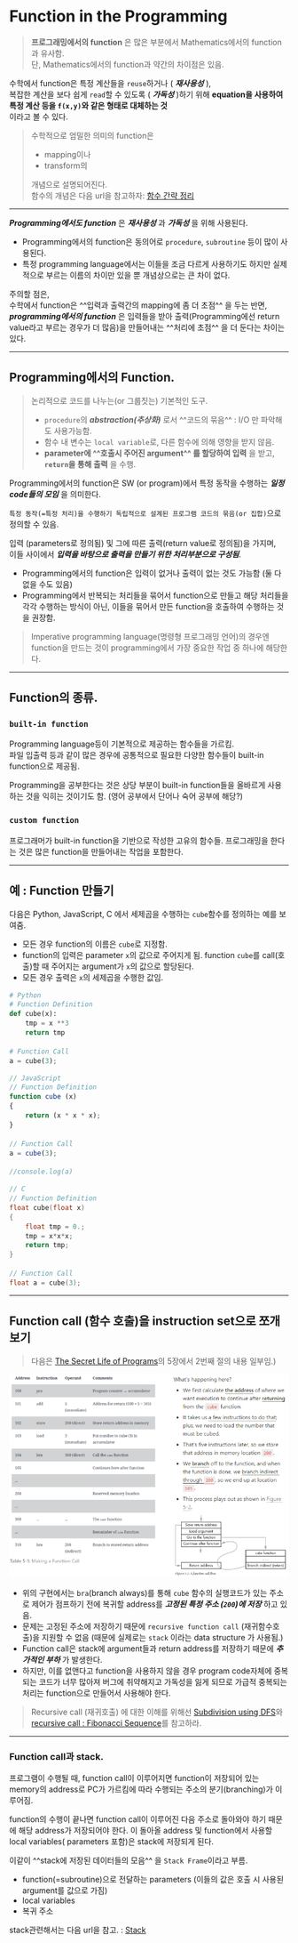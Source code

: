 # Function in the Programming


> **프로그래밍에서의 function** 은 많은 부분에서 Mathematics에서의 function과 유사함.  
> 단, Mathematics에서의 function과 약간의 차이점은 있음. 

수학에서 function은 특정 계산들을 `reuse`하거나 ( ***재사용성*** ),  
복잡한 계산을 보다 쉽게 `read`할 수 있도록 ( ***가독성*** )하기 위해 
**equation을 사용하여 특정 계산 등을 `f(x,y)`와 같은 형태로 대체하는 것**  
이라고 볼 수 있다.

> 수학적으로 엄밀한 의미의 function은 
>  
> * mapping이나 
> * transform의 
>
> 개념으로 설명되어진다.  
> 함수의 개념은 다음 url을 참고하자: [함수 간략 정리](https://dsaint31.tistory.com/entry/Function-%ED%95%A8%EC%88%98-%EA%B0%84%EB%9E%B5-%EC%A0%95%EC%9D%98)

---

***Programming에서도 function*** 은 ***재사용성*** 과 ***가독성*** 을 위해 사용된다.

* Programming에서의 function은 동의어로 `procedure`, `subroutine` 등이 많이 사용된다.
* 특정 programming language에서는 이들을 조금 다르게 사용하기도 하지만 실제적으로 부르는 이름의 차이만 있을 뿐 개념상으로는 큰 차이 없다.

주의할 점은,  
수학에서 function은 ^^입력과 출력간의 mapping에 좀 더 초점^^ 을 두는 반면,  
***programming에서의 function*** 은 입력들을 받아 출력(Programming에선 return value라고 부르는 경우가 더 많음)을 만들어내는 ^^처리에 초점^^ 을 더 둔다는 차이는 있다.

---

## Programming에서의 Function.

> 논리적으로 코드를 나누는(or 그룹짓는) 기본적인 도구.  
>
> - `procedure`의 ***abstraction(추상화)*** 로서 ^^코드의 묶음^^ : I/O 만 파악해도 사용가능함.  
> - 함수 내 변수는 `local variable`로, 다른 함수에 의해 영향을 받지 않음.  
> - **parameter에 ^^호출시 주어진 argument^^ 를 할당하여 입력** 을 받고, **`return`을 통해 출력** 을 수행.

Programming에서의 function은 SW (or program)에서 특정 동작을 수행하는 ***일정 code들의 모임*** 을 의미한다.  

`특정 동작(=특정 처리)을 수행하기 독립적으로 설계된 프로그램 코드의 묶음(or 집합)`으로 정의할 수 있음.


입력 (parameters로 정의됨) 및 그에 따른 출력(return value로 정의됨)을 가지며,  
이들 사이에서 ***입력을 바탕으로 출력을 만들기 위한 처리부분으로 구성됨***.

* Programming에서의 function은 입력이 없거나 출력이 없는 것도 가능함 (둘 다 없을 수도 있음)
* Programming에서 반복되는 처리들을 묶어서 function으로 만들고 해당 처리들을 각각 수행하는 방식이 아닌, 이들을 묶어서 만든 function을 호출하여 수행하는 것을 권장함.

> Imperative programming language(명령형 프로그래밍 언어)의 경우엔  
> function을 만드는 것이 programming에서 가장 중요한 작업 중 하나에 해당한다.

---

## Function의 종류.

### `built-in function`

Programming language등이 기본적으로 제공하는 함수들을 가르킴.  
파일 입출력 등과 같이 많은 경우에 공통적으로 필요한 다양한 함수들이 built-in function으로 제공됨.

Programming을 공부한다는 것은 상당 부분이 built-in function들을 올바르게 사용하는 것을 익히는 것이기도 함. (영어 공부에서 단어나 숙어 공부에 해당?)

### `custom function`

프로그래머가 built-in function을 기반으로 작성한 고유의 함수들.  프로그래밍을 한다는 것은 많은 function을 만들어내는 작업을 포함한다.

---

## 예 : Function 만들기 

다음은 Python, JavaScript, C 에서 세제곱을 수행하는 `cube`함수를 정의하는 예를 보여줌.

* 모든 경우 function의 이름은 `cube`로 지정함.
* function의 입력은 parameter `x`의 값으로 주어지게 됨. function `cube`를 call(호출)할 때 주어지는 argument가 `x`의 값으로 할당된다.
* 모든 경우 출력은 `x`의 세제곱을 수행한 값임.

```Python
# Python
# Function Definition
def cube(x):
    tmp = x **3
    return tmp 

# Function Call
a = cube(3);    
```

```Javascript
// JavaScript
// Function Definition
function cube (x)
{
    return (x * x * x);
}

// Function Call
a = cube(3);

//console.log(a)
```

```C
// C
// Function Definition
float cube(float x)
{
    float tmp = 0.;
    tmp = x*x*x;
    return tmp;
}

// Function Call
float a = cube(3);
```

---

## Function call (함수 호출)을 instruction set으로 쪼개보기

> 다음은 [The Secret Life of Programs](https://nostarch.com/foundationsofcomp)의 5장에서 2번째 절의 내용 일부임.)

![](./img/function_call.png)

* 위의 구현에서는 `bra`(branch always)를 통해 `cube` 함수의 실행코드가 있는 주소로 제어가 점프하기 전에 복귀할 address를 ***고정된 특정 주소 (`200`)에 저장*** 하고 있음.
* 문제는 고정된 주소에 저장하기 때문에 `recursive function call` (재귀함수호출)을 지원할 수 없음 (때문에 실제로는 `stack` 이라는 data structure 가 사용됨.)
* Function call은 stack에 argument들과 return address를 저장하기 때문에 ***추가적인 부하*** 가 발생한다. 
* 하지만, 이를 없앤다고 function을 사용하지 않을 경우 program code자체에 중복되는 코드가 너무 많아져 버그에 취약해지고 가독성을 잃게 되므로 가급적 중복되는 처리는 function으로 만들어서 사용해야 한다.

> Recursive call (재귀호출) 에 대한 이해를 위해선 [Subdivision using DFS](https://dsaint31.tistory.com/entry/CE-Subdivision-using-DFS)와 [recursive call : Fibonacci Sequence](https://dsaint31.tistory.com/entry/Python-recursive-call-Fibonacci-Sequence)를 참고하라.

---

### Function call과 stack.

프로그램이 수행될 때, function call이 이루어지면 function이 저장되어 있는 memory의 address로 PC가 가르킴에 따라 수행되는 주소의 분기(branching)가 이루어짐.

function의 수행이 끝나면 function call이 이루어진 다음 주소로 돌아와야 하기 때문에 해당 address가 저장되어야 한다. 이 돌아올 address 및 function에서 사용할 local variables( parameters 포함)은 stack에 저장되게 된다.

이같이 ^^stack에 저장된 데이터들의 모음^^ 을 `Stack Frame`이라고 부름.

* function(=subroutine)으로 전달하는 parameters (이들의 값은 호출 시 사용된 argument를 값으로 가짐)
* local variables 
* 복귀 주소

 stack관련해서는 다음 url을 참고. : [Stack](https://dsaint31.tistory.com/entry/CE-Stack)


